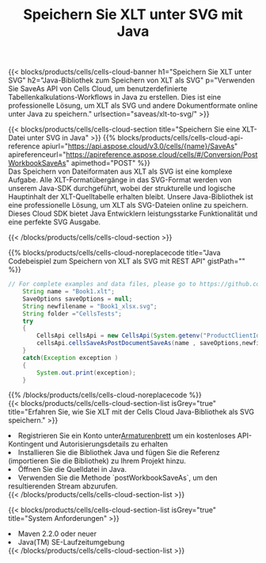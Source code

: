 ﻿---
title:  Speichern Sie XLT unter SVG mit Java
description:  Verwendung von Aspose.Cells Cloud SDK for Java zum Speichern der XLT-Formatdatei als SVG-Formatdatei.
kwords: Excel, Save XLT as SVG, REST, Java
howto: How to save XLT as SVG using Aspose.Cells Cloud Java library.
---
{{< blocks/products/cells/cells-cloud-banner h1="Speichern Sie XLT unter SVG" h2="Java-Bibliothek zum Speichern von XLT als SVG" p="Verwenden Sie SaveAs API von Cells Cloud, um benutzerdefinierte Tabellenkalkulations-Workflows in Java zu erstellen. Dies ist eine professionelle Lösung, um XLT als SVG und andere Dokumentformate online unter Java zu speichern." urlsection="saveas/xlt-to-svg/" >}}

{{< blocks/products/cells/cells-cloud-section title="Speichern Sie eine XLT-Datei unter SVG in Java" >}}
{{% blocks/products/cells/cells-cloud-api-reference apiurl="https://api.aspose.cloud/v3.0/cells/{name}/SaveAs" apireferenceurl="https://apireference.aspose.cloud/cells/#/Conversion/PostWorkbookSaveAs" apimethod="POST" %}}
<br/>
Das Speichern von Dateiformaten aus XLT als SVG ist eine komplexe Aufgabe. Alle XLT-Formatübergänge in das SVG-Format werden von unserem Java-SDK durchgeführt, wobei der strukturelle und logische Hauptinhalt der XLT-Quelltabelle erhalten bleibt. Unsere Java-Bibliothek ist eine professionelle Lösung, um XLT als SVG-Dateien online zu speichern. Dieses Cloud SDK bietet Java Entwicklern leistungsstarke Funktionalität und eine perfekte SVG Ausgabe.

{{< /blocks/products/cells/cells-cloud-section >}}

{{% blocks/products/cells/cells-cloud-noreplacecode title="Java Codebeispiel zum Speichern von XLT als SVG mit REST API" gistPath="" %}}
  
```java
// For complete examples and data files, please go to https://github.com/aspose-cells-cloud/aspose-cells-cloud-java/
    String name = "Book1.xlt";
    SaveOptions saveOptions = null;
    String newfilename = "Book1_xlsx.svg";
    String folder ="CellsTests";
    try 
    {
        CellsApi cellsApi = new CellsApi(System.getenv("ProductClientId"), System.getenv("ProductClientSecret"));
        cellsApi.cellsSaveAsPostDocumentSaveAs(name , saveOptions,newfilename,false,false,folder,null,null,null,true);                       
    }
    catch(Exception exception )
    {
        System.out.print(exception);
    }
```
  
{{% /blocks/products/cells/cells-cloud-noreplacecode %}}
<br/>
{{< blocks/products/cells/cells-cloud-section-list isGrey="true" title="Erfahren Sie, wie Sie XLT mit der Cells Cloud Java-Bibliothek als SVG speichern." >}}
<li> Registrieren Sie ein Konto unter<a href="https://dashboard.aspose.cloud/">Armaturenbrett</a> um ein kostenloses API-Kontingent und Autorisierungsdetails zu erhalten</li>
<li>Installieren Sie die Bibliothek Java und fügen Sie die Referenz (importieren Sie die Bibliothek) zu Ihrem Projekt hinzu.</li>
<li>Öffnen Sie die Quelldatei in Java.</li>
<li>Verwenden Sie die Methode `postWorkbookSaveAs`, um den resultierenden Stream abzurufen.</li>
{{< /blocks/products/cells/cells-cloud-section-list >}}

{{< blocks/products/cells/cells-cloud-section-list isGrey="true" title="System Anforderungen" >}}
<li>Maven 2.2.0 oder neuer</li>
<li>Java(TM) SE-Laufzeitumgebung</li>
{{< /blocks/products/cells/cells-cloud-section-list >}}
